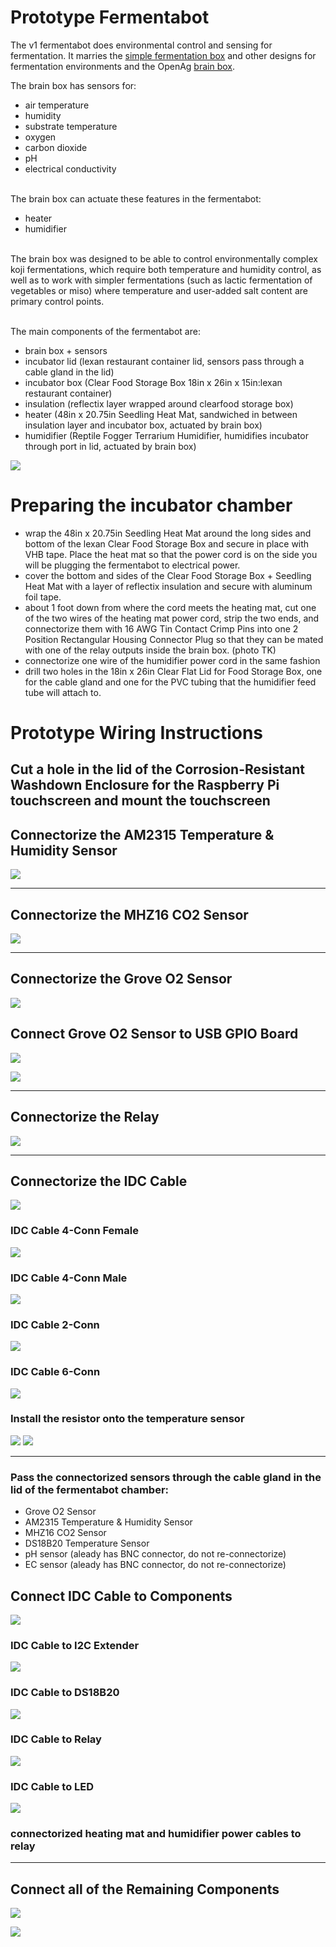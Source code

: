 # Prototype Fermentabot
The v1 fermentabot does environmental control and sensing for fermentation. It marries the [simple fermentation box](https://github.com/ariellejohnson/simple-fermentation-box) and other designs for fermentation environments and the OpenAg [brain box](https://github.com/OpenAgInitiative/openag_brain_box).

The brain box has sensors for:
- air temperature
- humidity
- substrate temperature
- oxygen
- carbon dioxide
- pH
- electrical conductivity

</br>The brain box can actuate these features in the fermentabot:
- heater
- humidifier

</br>The brain box was designed to be able to control environmentally complex koji fermentations, which require both temperature and humidity control, as well as to work with simpler fermentations (such as lactic fermentation of vegetables or miso) where temperature and user-added salt content are primary control points.

</br>The main components of the fermentabot are:
- brain box + sensors
- incubator lid (lexan restaurant container lid, sensors pass through a cable gland in the lid)
- incubator box (Clear Food Storage Box 18in x 26in x 15in:lexan restaurant container)
- insulation (reflectix layer wrapped around clearfood storage box)
- heater (48in x 20.75in Seedling Heat Mat, sandwiched in between insulation layer and incubator box, actuated by brain box)
- humidifier (Reptile Fogger Terrarium Humidifier, humidifies incubator through port in lid, actuated by brain box)

![](https://github.com/OpenAgInitiative/fermentabot/blob/master/IMG_1137.jpg)

# Preparing the incubator chamber
- wrap the 48in x 20.75in Seedling Heat Mat around the long sides and bottom of the lexan Clear Food Storage Box and secure in place with VHB tape. Place the heat mat so that the power cord is on the side you will be plugging the fermentabot to electrical power.
- cover the bottom and sides of the Clear Food Storage Box + Seedling Heat Mat with a layer of reflectix insulation and secure with aluminum foil tape.
- about 1 foot down from where the cord meets the heating mat, cut one of the two wires of the heating mat power cord, strip the two ends, and connectorize them with 16 AWG Tin Contact Crimp Pins into one 2 Position Rectangular Housing Connector Plug so that they can be mated with one of the relay outputs inside the brain box. (photo TK)
- connectorize one wire of the humidifier power cord in the same fashion
- drill two holes in the 18in x 26in Clear Flat Lid for Food Storage Box, one for the cable gland and one for the PVC tubing that the humidifier feed tube will attach to.

# Prototype Wiring Instructions

## Cut a hole in the lid of the Corrosion-Resistant Washdown Enclosure for the Raspberry Pi touchscreen and mount the touchscreen 

## Connectorize the AM2315 Temperature & Humidity Sensor
![](prototype_wiring_photos/am2315_temperature_humidity_sensor_connectorized.jpeg)

-------------------------------------------------------

## Connectorize the MHZ16 CO2 Sensor

![](prototype_wiring_photos/mhz16_co2_sensor_connectorized.jpeg)

-------------------------------------------------------

## Connectorize the Grove O2 Sensor
![](prototype_wiring_photos/grove_o2_sensor_connectorized.jpeg)

## Connect Grove O2 Sensor to USB GPIO Board
![](prototype_wiring_photos/grove_o2_sensor_connected_to_usb_gpio_board.jpeg)

![](prototype_wiring_photos/grove_o2_sensor_connected_to_usb_gpio_board_close_up.jpeg)

-------------------------------------------------------

## Connectorize the Relay
![](prototype_wiring_photos/relay_connectorized.jpeg)

------------------------------------------------------

## Connectorize the IDC Cable
![](prototype_wiring_photos/idc_cable_connectorized.jpeg)

### IDC Cable 4-Conn Female
![](prototype_wiring_photos/idc_cable_4_conn_female.jpeg)
### IDC Cable 4-Conn Male
![](prototype_wiring_photos/idc_cable_4_conn_male.jpeg)
### IDC Cable 2-Conn
![](prototype_wiring_photos/idc_cable_2_conn.jpeg)
### IDC Cable 6-Conn
![](prototype_wiring_photos/idc_cable_6_conn.jpeg)
### Install the resistor onto the temperature sensor
![](https://github.com/OpenAgInitiative/fermentabot/blob/master/prototype/prototype_wiring_photos/temperature%20sensor%20resistor.jpg)
![](https://github.com/OpenAgInitiative/fermentabot/blob/master/prototype/prototype_wiring_photos/temperature%20sensor%20soldered.jpg)

-------------------------------------------------------


### Pass the connectorized sensors through the cable gland in the lid of the fermentabot chamber:
- Grove O2 Sensor
- AM2315 Temperature & Humidity Sensor
- MHZ16 CO2 Sensor
- DS18B20 Temperature Sensor
- pH sensor (aleady has BNC connector, do not re-connectorize)
- EC sensor (aleady has BNC connector, do not re-connectorize)

## Connect IDC Cable to Components
![](prototype_wiring_photos/idc_cable_connected_to_components.jpeg)

### IDC Cable to I2C Extender
![](prototype_wiring_photos/idc_cable_to_i2c_extender.jpeg)

### IDC Cable to DS18B20
![](prototype_wiring_photos/idc_cable_to_ds18b20.jpeg)

### IDC Cable to Relay
![](prototype_wiring_photos/idc_cable_to_relay.jpeg)

### IDC Cable to LED
![](prototype_wiring_photos/idc_cable_to_led.jpeg)

### connectorized heating mat and humidifier power cables to relay

-------------------------------------------------------

## Connect all of the Remaining Components
![](prototype_wiring_photos/brain_box_connected.jpeg)

![](prototype_wiring_photos/brain_box_connected_close_up.jpeg)
